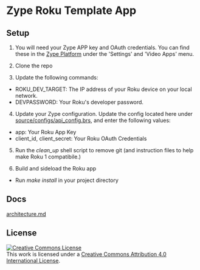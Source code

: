 # Zype Roku Template App

## Setup

1. You will need your Zype APP key and OAuth credentials. You can find these in the [Zype Platform](https://admin.zype.com/) under the 'Settings' and 'Video Apps' menu.

2. Clone the repo

3. Update the following commands:

  * ROKU\_DEV\_TARGET: The IP address of your Roku device on your local network.
  * DEVPASSWORD: Your Roku's developer password.

4. Update your Zype configuration. Update the config located here under [source/configs/api_config.brs](source/configs/config.brs), and enter the following values:

  * app: Your Roku App Key
  * client\_id, client\_secret: Your Roku OAuth Credentials

5. Run the *clean_up* shell script to remove git (and instruction files to help make Roku 1 compatibile.)


7. Build and sideload the Roku app

  * Run *make install* in your project directory

  
## Docs
[architecture.md](architecture.md)

## License

[![Creative Commons License][image-1]][1]  
This work is licensed under a [Creative Commons Attribution 4.0 International License][1].

[1]:    http://creativecommons.org/licenses/by/4.0/

[image-1]:  https://i.creativecommons.org/l/by/4.0/88x31.png
